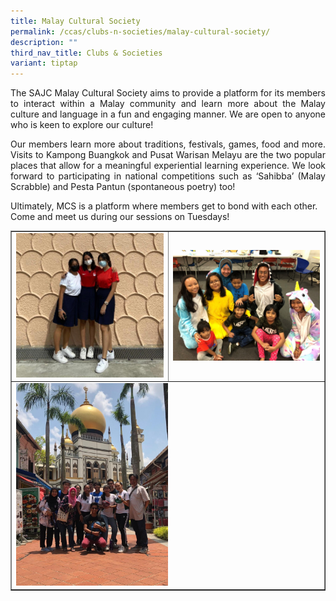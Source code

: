 ```yaml
---
title: Malay Cultural Society
permalink: /ccas/clubs-n-societies/malay-cultural-society/
description: ""
third_nav_title: Clubs & Societies
variant: tiptap
---
```

<p align="justify">The SAJC Malay Cultural Society aims to provide a platform for its members to interact within a Malay community and learn more about the Malay culture and language in a fun and engaging manner. We are open to anyone who is keen to explore our culture!</p>
<p align="justify">Our members learn more about traditions, festivals, games, food and more. Visits to Kampong Buangkok and Pusat Warisan Melayu are the two popular places that allow for a meaningful experiential learning experience. We look forward to participating in national competitions such as ‘Sahibba’ (Malay Scrabble) and Pesta Pantun (spontaneous poetry) too!</p>
<p>Ultimately, MCS is a platform where members get to bond with each other. Come and meet us during our sessions on Tuesdays!</p>
<table style="border-collapse: collapse; width: 100%;" border="1">
<tbody>
<tr>
<td style="width: 50%;"><img src="/images/mcs1.jpg"></td>
<td style="width: 50%;"><img src="/images/mcs2.jpg"></td>
</tr>
<tr>
<td colspan="2"><img style="width: 50%;" src="/images/mcs3.jpg"></td>
</tr>
</tbody>
</table>